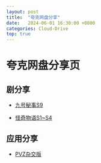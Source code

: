 ```yaml
---
layout: post
title:  "夸克网盘分享"
date:   2024-06-01 16:30:00 +0800
categories: Cloud-Drive
top: true
---
```

# 夸克网盘分享页

## 剧分享
* [九号秘事S9](https://pan.quark.cn/s/1c511fc8e538)

* [怪奇物语S1~S4](https://pan.quark.cn/s/ddc318cab93c)

## 应用分享

* [PVZ杂交版](https://pan.quark.cn/s/fe036e53c364)